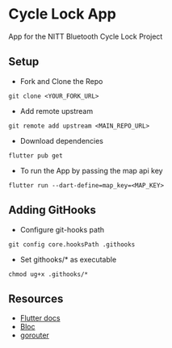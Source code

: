 # Cycle Lock App

App for the NITT Bluetooth Cycle Lock Project

## Setup
* Fork and Clone the Repo
```
git clone <YOUR_FORK_URL>
```
* Add remote upstream
```
git remote add upstream <MAIN_REPO_URL>
```
* Download dependencies
```
flutter pub get
```
* To run the App by passing the map api key
```
flutter run --dart-define=map_key=<MAP_KEY>
```

## Adding GitHooks
* Configure git-hooks path
```
git config core.hooksPath .githooks
```
* Set githooks/* as executable
```
chmod ug+x .githooks/* 
```

## Resources
- [Flutter docs](https://flutter.dev/docs)
- [Bloc](https://bloclibrary.dev/)
- [gorouter](https://gorouter.dev/)
